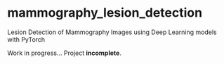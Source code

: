 # mammography_lesion_detection
Lesion Detection of Mammography Images using Deep Learning models with PyTorch

Work in progress... Project **incomplete**.
